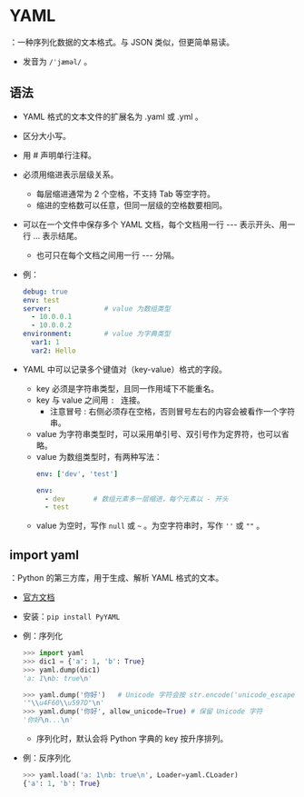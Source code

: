 # YAML

：一种序列化数据的文本格式。与 JSON 类似，但更简单易读。
- 发音为 `/ˈjæməl/` 。

## 语法

- YAML 格式的文本文件的扩展名为 .yaml 或 .yml 。
- 区分大小写。
- 用 # 声明单行注释。
- 必须用缩进表示层级关系。
  - 每层缩进通常为 2 个空格，不支持 Tab 等空字符。
  - 缩进的空格数可以任意，但同一层级的空格数要相同。
- 可以在一个文件中保存多个 YAML 文档，每个文档用一行 --- 表示开头、用一行 ... 表示结尾。
  - 也可只在每个文档之间用一行 --- 分隔。
- 例：
  ```yml
  debug: true
  env: test
  server:             # value 为数组类型
    - 10.0.0.1
    - 10.0.0.2
  environment:        # value 为字典类型
    var1: 1
    var2: Hello
  ```

- YAML 中可以记录多个键值对（key-value）格式的字段。
  - key 必须是字符串类型，且同一作用域下不能重名。
  - key 与 value 之间用 `: ` 连接。
    - 注意冒号 : 右侧必须存在空格，否则冒号左右的内容会被看作一个字符串。
  - value 为字符串类型时，可以采用单引号、双引号作为定界符，也可以省略。
  - value 为数组类型时，有两种写法：
    ```yml
    env: ['dev', 'test']
    ```
    ```yml
    env:
      - dev       # 数组元素多一层缩进，每个元素以 - 开头
      - test
    ```
  - value 为空时，写作 `null` 或 `~` 。为空字符串时，写作 `''` 或 `""` 。

## import yaml

：Python 的第三方库，用于生成、解析 YAML 格式的文本。
- [官方文档](https://pyyaml.org/wiki/PyYAMLDocumentation)
- 安装：`pip install PyYAML`

- 例：序列化
  ```py
  >>> import yaml
  >>> dic1 = {'a': 1, 'b': True}
  >>> yaml.dump(dic1)
  'a: 1\nb: true\n'
  ```
  ```py
  >>> yaml.dump('你好')   # Unicode 字符会按 str.encode('unicode_escape') 编码
  '"\\u4F60\\u597D"\n'
  >>> yaml.dump('你好', allow_unicode=True) # 保留 Unicode 字符
  '你好\n...\n'
  ```
  - 序列化时，默认会将 Python 字典的 key 按升序排列。

- 例：反序列化
  ```py
  >>> yaml.load('a: 1\nb: true\n', Loader=yaml.CLoader)
  {'a': 1, 'b': True}
  ```
